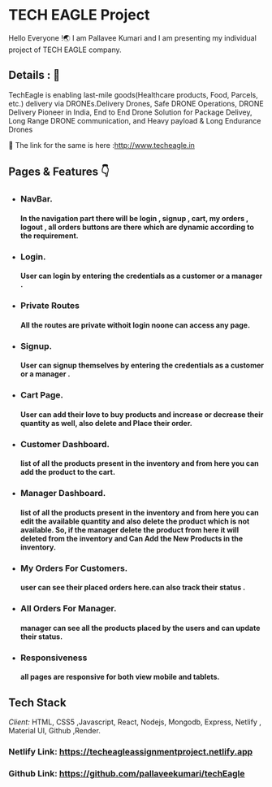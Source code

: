 # TECH EAGLE Project 

Hello Everyone !🌏 I am Pallavee Kumari and I am presenting my individual project of TECH EAGLE company.


## Details : 🔭

TechEagle is enabling last-mile goods(Healthcare products, Food, Parcels, etc.) delivery via DRONEs.Delivery Drones, Safe DRONE Operations, DRONE Delivery Pioneer in India, End to End Drone Solution for Package Delivey, Long Range DRONE communication, and Heavy payload & Long Endurance Drones

🚀 The link for the same is here :http://www.techeagle.in


## Pages & Features 👇

 - ###  NavBar.

   #### In the navigation part there will be login , signup , cart, my orders , logout , all orders buttons are there which are dynamic according to the requirement.

    
 - ### Login.

   #### User can login by entering the credentials as a customer or a manager .

  - ### Private Routes
    #### All the routes are private withoit login noone can access any page.
   
 - ### Signup.
    #### User can signup themselves by entering the credentials as a customer or a manager .
  
 - ### Cart Page.

   #### User can add their love to buy products and increase or decrease their quantity as well, also delete and Place their order.
 - ### Customer Dashboard.

   #### list of all the products present in the inventory and from here you can add the product to the cart.
 - ### Manager Dashboard.

    #### list of all the products present in the inventory and from here you can edit the available quantity and also delete the product which is not available. So, if the manager delete the product from here it will deleted from the inventory and Can Add the New Products in the inventory.
   
 - ### My Orders For Customers.
   #### user can see their placed orders here.can also track their status .
 - ### All Orders For Manager.
   #### manager can see all the products placed by the users and can update their status.

 - ### Responsiveness
   #### all pages are responsive for both view mobile and tablets.

 
 ## Tech Stack

*Client:* HTML, CSS5 ,Javascript, React, Nodejs, Mongodb, Express, Netlify , Material UI, Github ,Render.



### Netlify Link: https://techeagleassignmentproject.netlify.app

### Github Link: https://github.com/pallaveekumari/techEagle


